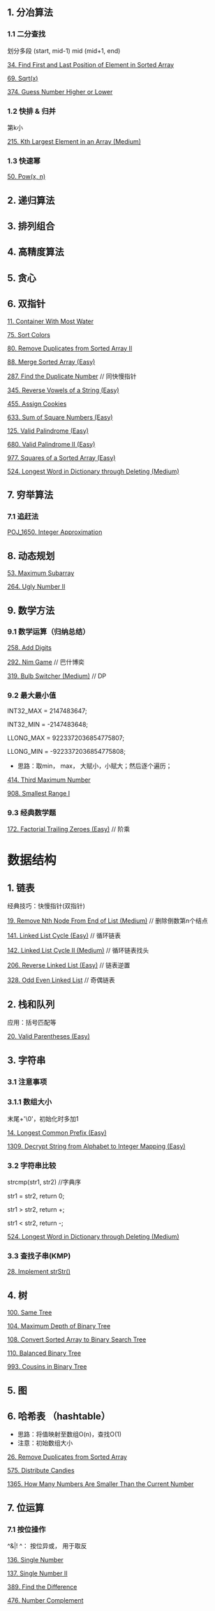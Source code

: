 ## 1. 分冶算法

### 1.1 二分查找

划分多段
(start, mid-1) mid (mid+1, end)

[34. Find First and Last Position of Element in Sorted Array](https://leetcode.com/problems/find-first-and-last-position-of-element-in-sorted-array/)

[69. Sqrt(x)](https://leetcode.com/problems/sqrtx/)

[374. Guess Number Higher or Lower](https://leetcode.com/problems/guess-number-higher-or-lower/)

### 1.2 快排 & 归并

第k小

[215. Kth Largest Element in an Array (Medium)](https://leetcode.com/problems/kth-largest-element-in-an-array/)

### 1.3 快速幂

[50. Pow(x, n)](https://leetcode.com/problems/powx-n/)



## 2. 递归算法
## 3. 排列组合
## 4. 高精度算法
## 5. 贪心
## 6. 双指针

[11. Container With Most Water](https://leetcode.com/problems/container-with-most-water/)

[75. Sort Colors](https://leetcode.com/problems/sort-colors/)

[80. Remove Duplicates from Sorted Array II](https://leetcode.com/problems/remove-duplicates-from-sorted-array-ii/)

[88. Merge Sorted Array (Easy)](https://leetcode.com/problems/merge-sorted-array/submissions/)

[287. Find the Duplicate Number](https://leetcode.com/problems/find-the-duplicate-number/submissions/) // 同快慢指针

[345. Reverse Vowels of a String (Easy)](https://leetcode.com/problems/reverse-vowels-of-a-string/)

[455. Assign Cookies](https://leetcode.com/problems/assign-cookies/)

[633. Sum of Square Numbers (Easy)](https://leetcode.com/problems/sum-of-square-numbers/submissions/)

[125. Valid Palindrome (Easy)](https://leetcode.com/problems/valid-palindrome/submissions/)

[680. Valid Palindrome II (Easy)](https://leetcode.com/problems/valid-palindrome-ii/submissions/)

[977. Squares of a Sorted Array (Easy)](https://leetcode.com/problems/squares-of-a-sorted-array/submissions/)

[524. Longest Word in Dictionary through Deleting (Medium)](https://leetcode.com/problems/longest-word-in-dictionary-through-deleting/submissions/)



## 7. 穷举算法

### 7.1 追赶法

[POJ_1650. Integer Approximation](http://poj.org/problem?id=1650)



## 8. 动态规划

[53. Maximum Subarray](https://leetcode.com/problems/maximum-subarray/)

[264. Ugly Number II](https://leetcode.com/problems/ugly-number-ii/)



## 9. 数学方法

### 9.1 数学运算（归纳总结）

[258. Add Digits](https://leetcode.com/problems/add-digits/)

[292. Nim Game](https://leetcode.com/problems/nim-game/) // 巴什博奕

[319. Bulb Switcher (Medium)](https://leetcode.com/problems/bulb-switcher/submissions/) // DP



### 9.2 最大最小值

INT32\_MAX = 2147483647;

INT32\_MIN = -2147483648;

LLONG\_MAX = 9223372036854775807;

LLONG\_MIN = -9223372036854775808;

* 思路：取min， max， 大赋小，小赋大；然后逐个遍历；

[414. Third Maximum Number](https://leetcode.com/problems/third-maximum-number/)

[908. Smallest Range I](https://leetcode.com/problems/smallest-range-i/)



### 9.3 经典数学题

[172. Factorial Trailing Zeroes (Easy)](https://leetcode.com/problems/factorial-trailing-zeroes/submissions/) // 阶乘





# 数据结构

## 1. 链表

经典技巧：快慢指针(双指针)

[19. Remove Nth Node From End of List (Medium)](https://leetcode.com/problems/remove-nth-node-from-end-of-list/) // 删除倒数第n个结点

[141. Linked List Cycle (Easy)](https://leetcode.com/problems/linked-list-cycle/) // 循环链表

[142. Linked List Cycle II (Medium)](https://leetcode.com/problems/linked-list-cycle-ii/) // 循环链表找头

[206. Reverse Linked List (Easy)](https://leetcode.com/problems/reverse-linked-list/submissions/) // 链表逆置

[328. Odd Even Linked List](https://leetcode.com/problems/odd-even-linked-list/submissions/) // 奇偶链表

## 2. 栈和队列

应用：括号匹配等

[20. Valid Parentheses (Easy)](https://leetcode.com/problems/valid-parentheses/description/)



## 3. 字符串
### 3.1 注意事项
### 3.1.1 数组大小
末尾+'\0'，初始化时多加1

[14. Longest Common Prefix (Easy)](https://leetcode.com/problems/longest-common-prefix/)

[1309. Decrypt String from Alphabet to Integer Mapping (Easy)](https://leetcode.com/problems/decrypt-string-from-alphabet-to-integer-mapping/submissions/)

### 3.2 字符串比较

strcmp(str1, str2)  //字典序

str1 = str2, return 0;

str1 > str2, return +;

str1 < str2, return -;

[524. Longest Word in Dictionary through Deleting (Medium)](https://leetcode.com/problems/longest-word-in-dictionary-through-deleting/submissions/)

### 3.3 查找子串(KMP)

[28. Implement strStr()](https://leetcode.com/problems/implement-strstr/)

## 4. 树
[100. Same Tree](https://leetcode.com/problems/same-tree/)

[104. Maximum Depth of Binary Tree](https://leetcode.com/problems/maximum-depth-of-binary-tree/)

[108. Convert Sorted Array to Binary Search Tree](https://leetcode.com/problems/convert-sorted-array-to-binary-search-tree/)

[110. Balanced Binary Tree](https://leetcode.com/problems/balanced-binary-tree/)

[993. Cousins in Binary Tree](https://leetcode.com/problems/cousins-in-binary-tree/)

## 5. 图

## 6. 哈希表 （hashtable）

* 思路：将值映射至数组O(n)，查找O(1)
* 注意：初始数组大小

[26. Remove Duplicates from Sorted Array](https://leetcode.com/problems/remove-duplicates-from-sorted-array/)

[575. Distribute Candies](https://leetcode.com/problems/distribute-candies/)

[1365. How Many Numbers Are Smaller Than the Current Number](https://leetcode.com/problems/how-many-numbers-are-smaller-than-the-current-number/)

## 7. 位运算

### 7.1 按位操作

^&|!
^： 按位异或， 用于取反

[136. Single Number](https://leetcode.com/problems/single-number/)

[137. Single Number II](https://leetcode.com/problems/single-number-ii/)

[389. Find the Difference](https://leetcode.com/problems/find-the-difference/)

[476. Number Complement](https://leetcode.com/problems/number-complement/)